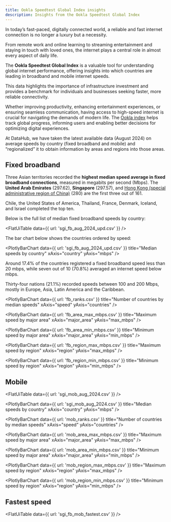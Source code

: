 ```yaml
---
title: Ookla Speedtest Global Index insights
description: Insights from the Ookla Speedtest Global Index
---
```


In today’s fast-paced, digitally connected world, a reliable and fast internet connection is no longer a luxury but a necessity. 

From remote work and online learning to streaming entertainment and staying in touch with loved ones, the internet plays a central role in almost every aspect of daily life. 

The **Ookla Speedtest Global Index** is a valuable tool for understanding global internet performance, offering insights into which countries are leading in broadband and mobile internet speeds. 

This data highlights the importance of infrastructure investment and provides a benchmark for individuals and businesses seeking faster, more reliable connectivity. 

Whether improving productivity, enhancing entertainment experiences, or ensuring seamless communication, having access to high-speed internet is crucial for navigating the demands of modern life. The [Ookla index](https://www.speedtest.net/global-index) helps track global progress, informing users and enabling better decisions for optimizing digital experiences.

At DataHub, we have taken the latest available data (August 2024) on average speeds by country (fixed broadband and mobile) and “regionalized” it to obtain information by areas and regions into those areas.

## Fixed broadband

Three Asian territories recorded the **highest median speed average in fixed broadband connections**, measured in megabits per second (Mbps). The **United Arab Emirates** (297.62), **Singapore** (297.57), and [Hong Kong (special administrative region of China)](https://www.britannica.com/story/is-hong-kong-a-country) (280) are the first three out of 161. 

Chile, the United States of America, Thailand, France, Denmark, Iceland, and Israel completed the top ten.

Below is the full list of median fixed broadband speeds by country:

<FlatUiTable
  data={{
    url: 'sgi_fb_aug_2024_upd.csv'
  }}
 />

The bar chart below shows the countries ordered by speed:

<PlotlyBarChart
  data={{
    url: 'sgi_fb_aug_2024_upd.csv'
  }}
  title="Median speeds by country"
  xAxis="country"
  yAxis="mbps"
/>

Around 17.4% of the countries registered a fixed broadband speed less than 20 mbps, while seven out of 10 (70.8%) averaged an internet speed below mbps.

Thirty-four nations (21.1%) recorded speeds between 100 and 200 Mbps, mostly in Europe, Asia, Latin America and the Caribbean.

<PlotlyBarChart
  data={{
    url: 'fb_ranks.csv'
  }}
  title="Number of countries by median speeds"
  xAxis="speed"
  yAxis="countries"
/>

<PlotlyBarChart
  data={{
    url: 'fb_area_max_mbps.csv'
  }}
  title="Maximum speed by major area"
  xAxis="major_area"
  yAxis="max_mbps"
/> 

<PlotlyBarChart
  data={{
    url: 'fb_area_min_mbps.csv'
  }}
  title="Minimum speed by major area"
  xAxis="major_area"
  yAxis="min_mbps"
/>

<PlotlyBarChart
  data={{
    url: 'fb_region_max_mbps.csv'
  }}
  title="Maximum speed by region"
  xAxis="region"
  yAxis="max_mbps"
/> 

<PlotlyBarChart
  data={{
    url: 'fb_region_min_mbps.csv'
  }}
  title="Minimum speed by region"
  xAxis="region"
  yAxis="min_mbps"
/> 

## Mobile

<FlatUiTable
  data={{
    url: 'sgi_mob_aug_2024.csv'
  }}
 />

<PlotlyBarChart
  data={{
    url: 'sgi_mob_aug_2024.csv'
  }}
  title="Median speeds by country"
  xAxis="country"
  yAxis="mbps"
/> 
 
<PlotlyBarChart
  data={{
    url: 'mob_ranks.csv'
  }}
  title="Number of countries by median speeds"
  xAxis="speed"
  yAxis="countries"
/> 

<PlotlyBarChart
  data={{
    url: 'mob_area_max_mbps.csv'
  }}
  title="Maximum speed by major area"
  xAxis="major_area"
  yAxis="max_mbps"
/> 

<PlotlyBarChart
  data={{
    url: 'mob_area_min_mbps.csv'
  }}
  title="Minimum speed by major area"
  xAxis="major_area"
  yAxis="min_mbps"
/>

<PlotlyBarChart
  data={{
    url: 'mob_region_max_mbps.csv'
  }}
  title="Maximum speed by region"
  xAxis="region"
  yAxis="max_mbps"
/> 

<PlotlyBarChart
  data={{
    url: 'mob_region_min_mbps.csv'
  }}
  title="Minimum speed by region"
  xAxis="region"
  yAxis="min_mbps"
/> 

## Fastest speed

<FlatUiTable
  data={{
    url: 'sgi_fb_mob_fastest.csv'
  }}
 /> 
